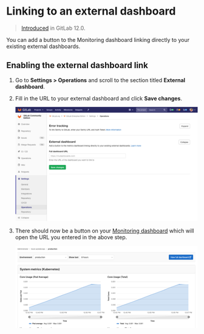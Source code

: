 # Linking to an external dashboard

> [Introduced](https://gitlab.com/gitlab-org/gitlab-foss/-/issues/57171) in GitLab 12.0.

You can add a button to the Monitoring dashboard linking directly to your existing external dashboards.

## Enabling the external dashboard link

1. Go to **Settings > Operations** and scroll to the section titled **External dashboard**.

1. Fill in the URL to your external dashboard and click **Save changes**.

   ![External Dashboard Settings](img/external_dashboard_settings.png)

1. There should now be a button on your
   [Monitoring dashboard](../../../ci/environments/index.md#monitoring-environments) which
   will open the URL you entered in the above step.

   ![External Dashboard Link](img/external_dashboard_link.png)
